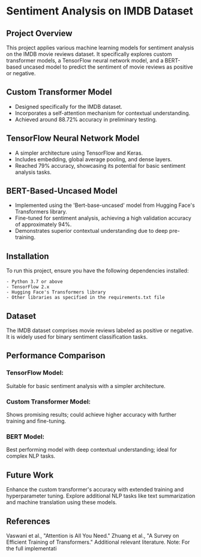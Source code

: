 # Sentiment Analysis on IMDB Dataset

## Project Overview
This project applies various machine learning models for sentiment analysis on the IMDB movie reviews dataset. It specifically explores custom transformer models, a TensorFlow neural network model, and a BERT-based uncased model to predict the sentiment of movie reviews as positive or negative.

## Custom Transformer Model
- Designed specifically for the IMDB dataset.
- Incorporates a self-attention mechanism for contextual understanding.
- Achieved around 88.72% accuracy in preliminary testing.

## TensorFlow Neural Network Model
- A simpler architecture using TensorFlow and Keras.
- Includes embedding, global average pooling, and dense layers.
- Reached 79% accuracy, showcasing its potential for basic sentiment analysis tasks.

## BERT-Based-Uncased Model
- Implemented using the 'Bert-base-uncased' model from Hugging Face's Transformers library.
- Fine-tuned for sentiment analysis, achieving a high validation accuracy of approximately 94%.
- Demonstrates superior contextual understanding due to deep pre-training.

## Installation
To run this project, ensure you have the following dependencies installed:

```plaintext
- Python 3.7 or above
- TensorFlow 2.x
- Hugging Face's Transformers library
- Other libraries as specified in the requirements.txt file
```

## Dataset
The IMDB dataset comprises movie reviews labeled as positive or negative. It is widely used for binary sentiment classification tasks.

## Performance Comparison
### TensorFlow Model: 
Suitable for basic sentiment analysis with a simpler architecture.
### Custom Transformer Model: 
Shows promising results; could achieve higher accuracy with further training and fine-tuning.
### BERT Model:
Best performing model with deep contextual understanding; ideal for complex NLP tasks.

## Future Work
Enhance the custom transformer's accuracy with extended training and hyperparameter tuning.
Explore additional NLP tasks like text summarization and machine translation using these models.

## References
Vaswani et al., "Attention is All You Need."
Zhuang et al., "A Survey on Efficient Training of Transformers."
Additional relevant literature.
Note: For the full implementati
